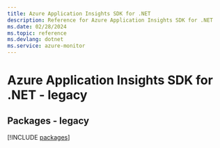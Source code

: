 ```yaml
---
title: Azure Application Insights SDK for .NET
description: Reference for Azure Application Insights SDK for .NET
ms.date: 02/28/2024
ms.topic: reference
ms.devlang: dotnet
ms.service: azure-monitor
---
```

# Azure Application Insights SDK for .NET - legacy
## Packages - legacy
[!INCLUDE [packages](application-insights-index.md)]
